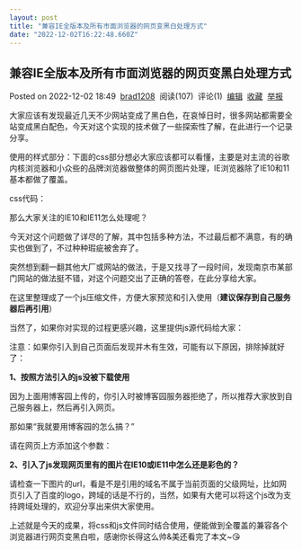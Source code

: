 ```yaml
---
layout: post
title: "兼容IE全版本及所有市面浏览器的网页变黑白处理方式"
date: "2022-12-02T16:22:48.660Z"
---
```

兼容IE全版本及所有市面浏览器的网页变黑白处理方式
-------------------------

Posted on 2022-12-02 18:49  [brad1208](https://www.cnblogs.com/brad93/)  阅读(107)  评论(1)  [编辑](https://i.cnblogs.com/EditPosts.aspx?postid=16945376)  [收藏](javascript:void(0))  [举报](javascript:void(0))

大家应该有发现最近几天不少网站变成了黑白色，在哀悼日时，很多网站都需要全站变成黑白配色，今天对这个实现的技术做了一些探索性了解，在此进行一个记录分享。

使用的样式部分：下面的css部分想必大家应该都可以看懂，主要是对主流的谷歌内核浏览器和小众些的品牌浏览器做整体的网页图片处理，IE浏览器除了IE10和11基本都做了覆盖。

css代码：

**<style>**  
**\*,html{**  
**\-webkit-filter:grayscale(100%);**  
**\-moz-filter:grayscale(100%);**  
**\-ms-filter:grayscale(100%);**  
**\-o-filter:grayscale(100%);**  
**filter:grayscale(100%);**  
**filter: gray;**  
**}**  
**</style>**

那么大家关注的IE10和IE11怎么处理呢？

今天对这个问题做了详尽的了解，其中包括多种方法，不过最后都不满意，有的确实也做到了，不过种种瑕疵被舍弃了。

突然想到翻一翻其他大厂或网站的做法，于是又找寻了一段时间，发现南京市某部门网站的做法挺不错，对这个问题交出了正确的答卷，在此分享给大家。

在这里整理成了一个js压缩文件，方便大家预览和引入使用（**建议保存到自己服务器后再引用**）

<script type="text/javascript" src="**https://blog-static.cnblogs.com/files/blogs/764492/grayscale-min.js**"></script>

当然了，如果你对实现的过程更感兴趣，这里提供js源代码给大家：

<script type="text/javascript" src="**https://blog-static.cnblogs.com/files/blogs/764492/grayscale.js**"></script>

注意：如果你引入到自己页面后发现并木有生效，可能有以下原因，排除掉就好了：

**1、按照方法引入的js没被下载使用**

因为上面用博客园上传的，你引入时被博客园服务器拒绝了，所以推荐大家放到自己服务器上，然后再引入网页。

那如果“我就要用博客园的怎么搞？”

请在网页上方添加这个参数：**<meta name="referrer" content="never">**

**2、引入了js发现网页里有的图片在IE10或IE11中怎么还是彩色的？**

请检查一下图片的url，看是不是引用的域名不属于当前页面的父级网址，比如网页引入了百度的logo，跨域的话是不行的，当然，如果有大佬可以将这个js改为支持跨域处理的，欢迎分享出来供大家使用。

上述就是今天的成果，将css和js文件同时结合使用，便能做到全覆盖的兼容各个浏览器进行网页变黑白啦，感谢你长得这么帅&美还看完了本文~😘